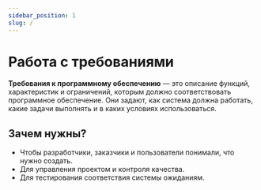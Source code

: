 ```yaml
---
sidebar_position: 1
slug: /
---
```


# Работа с требованиями

**Требования к программному обеспечению** — это описание функций, характеристик и ограничений, которым должно соответствовать программное обеспечение. Они задают, как система должна работать, какие задачи выполнять и в каких условиях использоваться.

## Зачем нужны?

- Чтобы разработчики, заказчики и пользователи понимали, что нужно создать.
- Для управления проектом и контроля качества.
- Для тестирования соответствия системы ожиданиям.